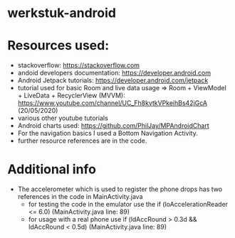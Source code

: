 # werkstuk-android

# Resources used:

- stackoverflow: https://stackoverflow.com
- andoid developers documentation: https://developer.android.com
- Android Jetpack tutorials: https://developer.android.com/jetpack
- tutorial used for basic Room and live data usage => Room + ViewModel + LiveData + RecyclerView (MVVM): https://www.youtube.com/channel/UC_Fh8kvtkVPkeihBs42jGcA (20/05/2020)
- various other youtube tutorials
- Android charts used: https://github.com/PhilJay/MPAndroidChart
- For the navigation basics I used a Bottom Navigation Activity.
- further resource references are in the code.

# Additional info
- The accelerometer which is used to register the phone drops has two references in the code in MainActivity.java 
    -  for testing the code in the emulator use the if (loAccelerationReader <= 6.0) (MainActivity.java line: 89)
    -  for usage with a real phone use if (ldAccRound > 0.3d && ldAccRound < 0.5d) (MainActivity.java line: 89)